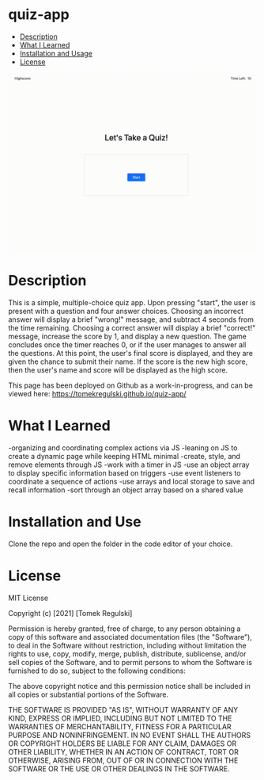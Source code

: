 # quiz-app

* [Description ](#description)
* [What I Learned](#what-i-learned)
* [Installation and Usage](#installation-and-usa)
* [License](#license)

![github](https://github.com/tomekregulski/quiz-app/blob/main/assets/images/quiz-gif.gif)

# Description

This is a simple, multiple-choice quiz app. Upon pressing "start", the user is present with a question and four answer choices. Choosing an incorrect answer will display a brief "wrong!" message, and subtract 4 seconds from the time remaining. Choosing a correct answer will display a brief "correct!" message, increase the score by 1, and display a new question. The game concludes once the timer reaches 0, or if the user manages to answer all the questions. At this point, the user's final score is displayed, and they are given the chance to submit their name. If the score is the new high score, then the user's name and score will be displayed as the high score.

This page has been deployed on Github as a work-in-progress, and can be viewed here:  https://tomekregulski.github.io/quiz-app/

# What I Learned

-organizing and coordinating complex actions via JS
-leaning on JS to create a dynamic page while keeping HTML minimal
-create, style, and remove elements through JS
-work with a timer in JS
-use an object array to display specific information based on triggers
-use event listeners to coordinate a sequence of actions
-use arrays and local storage to save and recall information
-sort through an object array based on a shared value

# Installation and Use

Clone the repo and open the folder in the code editor of your choice. 

# License

MIT License

Copyright (c) [2021] [Tomek Regulski]

Permission is hereby granted, free of charge, to any person obtaining a copy
of this software and associated documentation files (the "Software"), to deal
in the Software without restriction, including without limitation the rights
to use, copy, modify, merge, publish, distribute, sublicense, and/or sell
copies of the Software, and to permit persons to whom the Software is
furnished to do so, subject to the following conditions:

The above copyright notice and this permission notice shall be included in all
copies or substantial portions of the Software.

THE SOFTWARE IS PROVIDED "AS IS", WITHOUT WARRANTY OF ANY KIND, EXPRESS OR
IMPLIED, INCLUDING BUT NOT LIMITED TO THE WARRANTIES OF MERCHANTABILITY,
FITNESS FOR A PARTICULAR PURPOSE AND NONINFRINGEMENT. IN NO EVENT SHALL THE
AUTHORS OR COPYRIGHT HOLDERS BE LIABLE FOR ANY CLAIM, DAMAGES OR OTHER
LIABILITY, WHETHER IN AN ACTION OF CONTRACT, TORT OR OTHERWISE, ARISING FROM,
OUT OF OR IN CONNECTION WITH THE SOFTWARE OR THE USE OR OTHER DEALINGS IN THE
SOFTWARE.